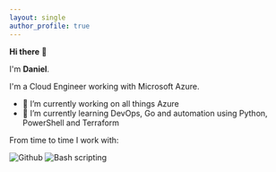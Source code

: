 ```yaml
---
layout: single
author_profile: true
---
```




**Hi there** 👋

<div style="text-align: left">
<!--<img style="float:right" src="images/danielfv-profile.png" width="200px" /><-->

I'm <strong>Daniel</strong>.
</div>

I'm a Cloud Engineer working with Microsoft Azure.

- 🔭 I’m currently working on all things Azure 
- 🌱 I’m currently learning DevOps, Go and automation using Python, PowerShell and Terraform

From time to time I work with:

<img src="https://img.icons8.com/material-outlined/50/4a90e2/github.png" title="Github" />
<img src="https://img.icons8.com/ios-glyphs/50/4a90e2/console.png" title="Bash scripting"/>



